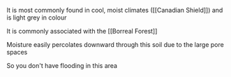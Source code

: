 It is most commonly found in cool, moist climates ([[Canadian Shield]]) and is light grey in colour

It is commonly associated with the [[Borreal Forest]]

Moisture easily percolates downward through this soil due to the large pore spaces

So you don't have flooding in this area